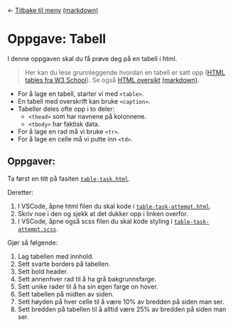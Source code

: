 <link href="base.css" rel="stylesheet" type="text/css" />

← [Tilbake til meny](README.html) [(markdown)](/README.md)

# Oppgave: Tabell

I denne oppgaven skal du få prøve deg på en tabell i html.

> Her kan du lese grunnleggende hvordan en tabell er satt opp ([HTML tables fra W3 School](https://www.w3schools.com/html/html_tables.asp)). Se også [HTML oversikt](docshtml-overview.html) [(markdown)](docs/html-overview.md).

-   For å lage en tabell, starter vi med `<table>`.
-   En tabell med overskrift kan bruke `<caption>`.
-   Tabeller deles ofte opp i to deler:
    -   `<thead>` som har navnene på kolonnene.
    -   `<tbody>` har faktisk data.
-   For å lage en rad må vi bruke `<tr>`.
-   For å lage en celle må vi putte inn `<td>`.

## Oppgaver:

Ta først en titt på fasiten [`table-task.html`](/tasks/4-table/solution/table-task.html).

Deretter:

1. I VSCode, åpne html filen du skal kode i [`table-task-attempt.html`](/tasks/4-table/attempt/table-task-attempt.html).
2. Skriv noe i den og sjekk at det dukker opp i linken overfor.
3. I VSCode, åpne også scss filen du skal kode styling i [`table-task-attempt.scss`](/tasks/4-table/attempt/table-task-attempt.scss).

Gjør så følgende:

1. Lag tabellen med innhold.
2. Sett svarte borders på tabellen.
3. Sett bold header.
4. Sett annenhver rad til å ha grå bakgrunnsfarge.
5. Sett unike rader til å ha sin egen farge on hover.
6. Sett tabellen på midten av siden.
7. Sett høyden på hver celle til å være 10% av bredden på siden man ser.
8. Sett bredden på tabellen til å alltid være 25% av bredden på siden man ser.
